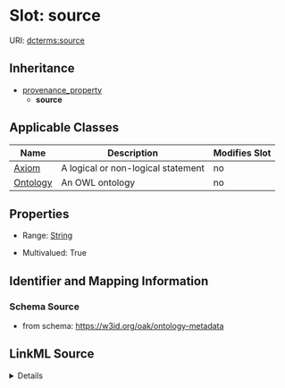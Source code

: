 

# Slot: source

URI: [dcterms:source](http://purl.org/dc/terms/source)




## Inheritance

* [provenance_property](provenance_property.md)
    * **source**






## Applicable Classes

| Name | Description | Modifies Slot |
| --- | --- | --- |
| [Axiom](Axiom.md) | A logical or non-logical statement |  no  |
| [Ontology](Ontology.md) | An OWL ontology |  no  |







## Properties

* Range: [String](String.md)

* Multivalued: True





## Identifier and Mapping Information







### Schema Source


* from schema: https://w3id.org/oak/ontology-metadata




## LinkML Source

<details>
```yaml
name: source
from_schema: https://w3id.org/oak/ontology-metadata
exact_mappings:
- http://purl.org/dc/terms/source
- oio:source
rank: 1000
is_a: provenance_property
slot_uri: dcterms:source
multivalued: true
alias: source
domain_of:
- Ontology
- Axiom
range: string

```
</details>